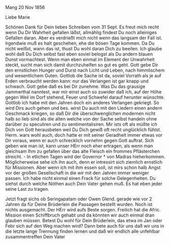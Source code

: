  Mang 20 Nov 1856

Liebe Marie

Schönen Dank für Dein liebes Schreiben vom 31 Sept. Es freut mich recht wenn Du Dir Wahrheit gefallen läßst, allmählig findest Du noch alleiniges Gefallen daran. Aber es verdrießt mich nicht wenn das langsam der Fall ist. Irgendwie muß es halt geschehen, ehe die bösen Tage kommen. Da Du nicht weißst, wann das ist, thust Du wohl daran Dich zu beeilen. Ich glaube wohl daß Du Dich selbst fast eben soviel belogst als Du andern blauen Dunst vormachtest. Wenn man eben einmal im Element der Unwahrheit steckt, sucht man sich damit durchzuhelfen so gut es geht. Gott gebe Dir den ernstlichen Hunger und Durst nach Licht und Leben, nach himmlischem und wesentlichem Guten. Gottlob die Sache ist da, soviel Vorrath als je auf Erden verbraucht werden kann: nur das Verlangen ist gar knapp und schwach. Gott gebe daß es bei Dir zunehme. Was Du das grausige Jammerthal nanntest, war mir einst auch so zuwider daß ich, auf der Höhe gegen Weil im Dorf stehend, Feuer und Schwefel darauf herunter wünschte. Gottlob ich habe mit den Jahren doch ein anderes Verlangen gekriegt. So wird Dirs auch gehen und bes. wirst Du auch mit den Liedern einen andern Geschmack kriegen, so daß Dir die überschwenglichen modernen nicht halb so lieb sind als die alten welche von der Sache selbst handeln ohne darüber zu speculiren und zu sentimentalisiren. Mir ists oft als müßte ich Dich von Gott herausbeten weil Du Dich gewiß oft recht unglücklich fühlst. Herm. wars wohl auch, doch hatte er mit seiner Geradheit immer etwas vor Dir voraus, wenn er auch schrecklich vornehm gegen Gott auftrat. Sich geben wie man ist, kann unser HErr noch eher ertragen, als wenn man gleichsam Ihm zu gefallen über das alte Fleisch ein frommes Pflästerchen streicht. - In etlichen Tagen wird der Governor <Harris>* von Madras hieherkommen. Möglicherweise sehe ich ihn auch, denn er intressirt sich ziemlich ernstlich für Missionen. Aber wenn ich mit ihm essen soll, ist mirs schon halb Angst vor der großen Gesellschaft in die wir mit den Jahren immer weniger passen. Ich habe nicht einmal einen Frack für solche Gelegenheiten. Du siehst durch welche Nöthen auch Dein Vater gehen muß. Es hat eben jeder seine Last zu tragen.

Jetzt fragt sichs ob Seringapatam oder Owen Glend. gerade wie vor 2 Jahren da für Deine Brüderlein die Passagen bestellt wurden. Noch ist nichts ausgemacht. Der HErr wird aufs Beste sorgen. Freilich hat die Afric. Mission einen Schiffbruch gehabt und da könnten wir auch einmal dran glauben müssen. Betest Du wohl für Dein Brüderlein, das etwa im Jan oder Febr sich auf den Weg machen wird? Dann bete auch für uns daß wir uns in die letzte lange Trennung finden lernen und daß wir endlich alle unfehlbar zusammentreffen  Dein Vater

